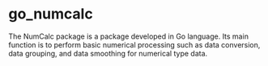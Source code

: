 # go_numcalc
The NumCalc package is a package developed in Go language. Its main function is to perform basic numerical processing such as data conversion, data grouping, and data smoothing for numerical type data.
